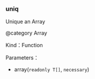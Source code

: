 
### uniq


Unique an Array

@category Array


Kind：Function


Parameters：

- array(`readonly T[]`, `necessary`) 

